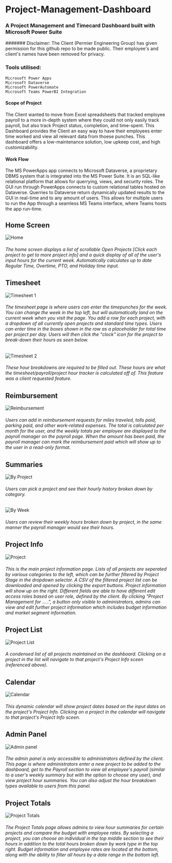# Project-Management-Dashboard
### A Project Management and Timecard Dashboard built with Microsoft Power Suite
####### Disclaimer: The Client (Permier Engineering Group) has given permission for this github repo to be made public. Their employee's and client's names have been removed for privacy.

### Tools utilised:
    Microsoft Power Apps
    Microsoft Dataverse
    Microsoft PowerAutomate
    Microsoft Teams PowerBI Integration

#### Scope of Project
The Client wanted to move from Excel spreadsheets that tracked employee payroll to a more in-depth system where they could not only easily track payroll, but also track Project status, completion, and time-spent. This Dashboard provides the Client an easy way to have their employees enter time worked and view all relevant data from thoese punches. This dashboard offers a low-maintenance solution, low upkeep cost, and high customizability.


#### Work Flow
The MS PowerApps app connects to Microsoft Dataverse, a proprietary DBMS system that is integrated into the MS Power Suite. It is an SQL-like relational platform that allows for querrying, views, and security roles. The GUI run through PowerApps connects to custom relational tables hosted on Dataverse. Querries to Dataverse return dynamically updated results to the GUI in real-time and to any amount of users. This allows for multiple users to run the App through a seamless MS Teams interface, where Teams hosts the app run-time.

## Home Screen
![Home](https://user-images.githubusercontent.com/29099473/203427140-76321a1f-c7c2-4e75-a0ef-7c4195e95317.png)

###### The home screen displays a list of scrollable Open Projects [Click each project to get to more project info] and a quick display of all of the user's input hours for the current week. Automatically calculates up to date Regular Time, Overtime, PTO, and Holiday time input.

## Timesheet
![Timesheet 1](https://user-images.githubusercontent.com/29099473/203427177-151e6d07-345a-46f6-a38f-876ec679814f.png)

###### The timesheet page is where users can enter the timepunches for the week. You can change the week in the top left, but will automatically land on the current week when you visit the page. You add a row for each project, with a dropdown of all currently open projects and standard time types. Users can enter time in the boxes shown in the row as a placeholder for total time per project per day. Users will then click the "clock" icon for the project to break-down their hours as seen below.
![Timesheet 2](https://user-images.githubusercontent.com/29099473/203427206-8f07920c-ffad-4399-af11-bc4dfb4e7d8a.png)

###### These hour breakdowns are required to be filled out. These hours are what the timesheet/payroll/project hour tracker is calculated off of. This feature was a client requested feature.

## Reimbursement
![Reimbursement](https://user-images.githubusercontent.com/29099473/203427236-b128caa3-1d06-4dd5-b8bf-606199fa5f34.png)

###### Users can add in reimbursement requests for miles traveled, tolls paid, parking paid, and other work-related expenses. The total is calculated per month for the user, and the weekly totals per employee are displayed to the payroll manager on the payroll page. When the amount has been paid, the payroll manager can mark the reimbursement paid which will show up to the user in a read-only format.

## Summaries
![By Project](https://user-images.githubusercontent.com/29099473/203427283-7ae0be7e-bd88-429b-a46e-b18d3b902e50.png)

###### Users can pick a project and see their hourly history broken down by category.
![By Week](https://user-images.githubusercontent.com/29099473/203427312-eb848b60-b994-467e-a7c8-12ac998b0de5.png)

###### Users can review their weekly hours broken down by project, in the same manner the payroll manager would see their hours.

## Project Info
![Project](https://user-images.githubusercontent.com/29099473/203427331-75c888d9-5263-49ea-95ce-dab53660beb2.png)

###### This is the main project information page. Lists of all projects are seperated by various categories to the left, which can be further filtered by Project Stage in the dropdown selector. A CSV of the filtered project list can be downloaded and opened by clicking the export buttons. Project information will show up on the right. Different fields are able to have different edit access roles based on user role, defined by the client. By clicking "Project Management for .....", a button only visible to administrators, admins can view and edit further project information which includes budget information and market segment information.

## Project List
![Project List](https://user-images.githubusercontent.com/29099473/203427361-75b51298-d4a6-4b4f-8062-1e086b60452a.png)

###### A condensed list of all projects maintained on the dashboard. Clicking on a project in the list will navigate to that project's Project Info sceen (referenced above).

## Calendar
![Calendar](https://user-images.githubusercontent.com/29099473/203427389-17b7a499-eb83-46f3-b12b-4c24743189cc.png)

###### This dynamic calendar will show project dates based on the input dates on the project's Project Info. Clicking on a project in the calendar will navigate to that project's Project Info sceen.

## Admin Panel
![Admin panel](https://user-images.githubusercontent.com/29099473/203427402-6aa56850-de83-41a3-a616-a101c80334bc.png)

###### The admin panel is only accessible to administrators defined by the client. This page is where administrators enter a new project to be added to the dashboard, get to the Payroll section to view all employee's payroll (similar to a user's weekly summary but with the option to choose any user), and view project hour summaries. You can also adjust the hour breakdown types available to users from this panel.

## Project Totals
![Project Totals](https://user-images.githubusercontent.com/29099473/203427439-396887fd-0652-4898-8faf-77be97009f46.png)

###### The Project Totals page allows admins to view hour summaries for certain projects and compare the budget with employee rates. By selecting a project, you can choose an individual in the top middle section to see their hours in addition to the total hours broken down by work type in the top right. Budget information and employee rates are located at the bottom, along with the ability to filter all hours by a date range in the bottom left.
